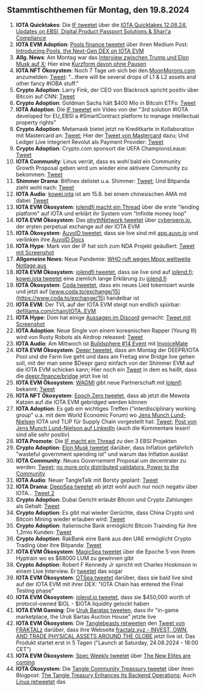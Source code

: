 ## Stammtischthemen für Montag, den 19.8.2024

1. **IOTA Quicktakes**: Die [IF tweetet](https://x.com/iota/status/1822921012372992344) über die [IOTA Quicktakes 12.08.24: Updates on EBSI, Digital Product Passport Solutions & Shari'a Compliance](https://www.youtube.com/watch?v=WUsGsY_Tmvk&list=PLMbc46iGTB_QyqqU-QwbFsrVd9-HN55i_&index=1)
2. **IOTA EVM Adoption**: [Pools finance tweetet](https://x.com/PoolsFinance/status/1823000460426363139) über ihren Medium Post: [Introducing Pools, the Next-Gen DEX on IOTA EVM](https://medium.com/@Pools_Finance/introducing-pools-the-next-gen-dex-on-iota-evm-aaab7ebe8c59)
3. **Allg. News**: Am Montag war das [Interview zwischen Trump und Elon Musk auf X](https://x.com/realDonaldTrump/status/1823144316014911820); Hier eine [Kurzform davon ohne Pausen](https://x.com/farzyness/status/1823224969972560278)
4. **IOTA NFT Ökosystem**: Noch 7 Tage um sich bei den [MoonMorons.com](https://moonmorons.com/) anzumelden: [Tweet](https://x.com/MoonMorons/status/1823245479154446548): "...there will be several drops of L1 & L2 assets and other fancy #IOBA stuff."
5. **Crypto Adoption**: Larry Fink, der CEO von Blackrock spricht positiv über Bitcoin auf CNN: [Tweet](https://x.com/kyle_chasse/status/1823055214619787380)
6. **Crypto Adoption**: Goldman Sachs hält $400 Mio in Bitcoin ETFs: [Tweet](https://x.com/FurkanCCTV/status/1823606907447205971)
7. **IOTA Adoption**: Die [IF tweetet](https://x.com/iota/status/1823358935144743371) ein Video von der "3rd solution #IOTA developed for EU_EBSI a #SmartContract platform to manage intellectual property rights"
8. **Crypto Adoption**: Metamask bietet jetzt ne Kreditkarte in Kollaboration mit Mastercard an: [Tweet](https://x.com/MetaMask/status/1823700296281022804); Hier der [Tweet von Mastercard](https://x.com/MastercardNews/status/1823714960599380466) dazu; Und Ledger Live integriert Revolut als Payment Provider: [Tweet](https://x.com/Ledger/status/1823645991116943702)
9. **Crypto Adoption**: Crypto.com sponsort die UEFA ChampionsLeaue: [Tweet](https://x.com/cryptocom/status/1823654699163132296)
10. **IOTA Community**: Linus verrät, dass es wohl bald ein Community Growth Proposal geben wird um wieder eine aktivere Community zu bekommen: [Tweet](https://x.com/IotaPoet/status/1823627008095535367)
11. **Shimmer Drama**: Bitfinex delistet u.a. Shimmer: [Tweet](https://x.com/IotaPoet/status/1823361235930222739); Und Bitpanda zieht wohl nach: [Tweet](https://x.com/GM__INV/status/1823429138776006835)
12. **IOTA Audio**: [kowei.iota](https://x.com/kowei1995) ist am 15.8. bei einem chinesischen AMA mit dabei: [Tweet](https://x.com/RealtyX_DAO/status/1823336845213679745)
13. **IOTA EVM Ökosystem**: [iolendfi macht ein Thread](https://x.com/iolendfi/status/1823282121298849839) über die erste "lending platform" auf IOTA und erklärt ihr System vom "Infinite money loop"
14. **IOTA EVM Ökosystem**: Das [phythNetwork tweetet](https://x.com/PythNetwork/status/1823374262780170706) über [cyberperp.io](https://cyberperp.io/), der ersten perpetual exchange auf der IOTA EVM
15. **IOTA Ökosystem**: [AuvoID tweetet](https://x.com/AuvoDigital/status/1824004311661064460), dass sie live sind mit [app.auvo.io](https://app.auvo.io/dashboard) und verlinken ihre [AuvoID Docs](https://docs.auvo.io/)
16. **IOTA Hype**: Mark von der IF hat sich zum NDA Projekt geäußert: [Tweet mit Screenshot](https://x.com/Vrom14286662/status/1823820099008311736)
17. **Allgemeine News**: Neue Pandemie: [WHO ruft wegen Mpox weltweite Notlage aus](https://www.tagesschau.de/eilmeldung/mpox-104.html)
18. **IOTA EVM Ökosystem**: [iolendfi tweetet](https://x.com/iolendfi/status/1824096676568588635), dass sie live sind auf [iolend.fi](https://www.iolend.fi/markets); [kowei.iota tweetet](https://x.com/kowei1995/status/1824378256037974467) eine ziemlich lange Erklärung zu [iolend.fi](https://www.iolend.fi/markets)
19. **IOTA Ökosystem**: [Coda tweetet](https://x.com/coda_digital/status/1824178036599664778), dass ein neues Lied tokenisiert wurde und jetzt auf [www.coda.to/exchange/15](https://www.coda.to/exchange/15) handelbar ist
20. **IOTA EVM**: Der TVL auf der IOTA EVM steigt nun endlich spürbar: [defillama.com/chain/IOTA..EVM](https://defillama.com/chain/IOTA%20EVM)
21. **IOTA Hype**: Dom hat einige [Aussagen im Discord](https://discord.com/channels/397872799483428865/397872799483428867/1273904393527230524) gemacht: [Tweet mit Screenshot](https://x.com/Vrom14286662/status/1824390055730839716)
22. **IOTA Adoption**: Neue Single von einem koreanischen Rapper (Young Ill) wird von Rusty Robots als Airdrop released: [Tweet](https://x.com/RustyRobotCC/status/1824359078207918282)
23. **IOTA Audio**: Am Mittwoch ist [Buildsphere #14 Event](https://x.com/iota/status/1824400720281362742) mit [InvoiceMate](https://x.com/MateInvoice)
24. **IOTA EVM Ökosystem**: [Deepr tweetet](https://x.com/DeeprFinance/status/1824467765366821178), dass am Montag der DEEPR/IOTA Pool und die Farm live geht und dass am Freitag eine Bridge live gehen soll, mit der man seine $Deepr ganz einfach von der Shimmer EVM auf die IOTA EVM schicken kann; Hier noch ein [Tweet](https://x.com/DeeprFinance/status/1825503726179668255) in dem es heißt, dass die [deepr.finance/bridge](https://www.deepr.finance/bridge) jetzt live ist
25. **IOTA EVM Ökosystem**: [WAGMI](https://x.com/PopsicleFinance) gibt neue Partnerschaft mit [Iolenfi](https://x.com/iolendfi) bekannt: [Tweet](https://x.com/PopsicleFinance/status/1824175025823334818)
26. **IOTA NFT Ökosystem**: [Epoch Zero tweetet](https://x.com/Epoch_0/status/1824437756950413508), dass ab jetzt die Mewota Katzen auf die IOTA EVM gebridged werden können
27. **IOTA Adoption**: Es gab ein wichtiges Treffen ("interdisciplinary working group" u.a. mit dem World Economic Forum) wo [Jens Munch Lund-Nielsen](https://www.linkedin.com/in/jens-munch-lund-nielsen/) IOTA und TLIP für Supply Chain vorgestellt hat: [Tweet](https://x.com/Vrom14286662/status/1824454035388469366); [Post von Jens Munch Lund-Nielson auf LinkedIn](https://www.linkedin.com/posts/pascal-gottret-207487195_ssi-zerotrust-vlei-ugcPost-7229856100085301250-UWy2/) (auch die Kommentare lesen! sind alle sehr positiv)
28. **IOTA Promote**: Die [IF macht ein Thread](https://x.com/iota/status/1824446014314446852) zu den 3 EBSI Projekten
29. **Crypto Adoption**: [Elon Musk tweetet](https://x.com/elonmusk/status/1824410315422871867) darüber, dass Inflation gefährlich "wasteful government spending ist" und warum das Inflation ausläst
30. **IOTA Community**: Neues Governement Proposal um decentraler zu werden: [Tweet](https://x.com/lohegrim/status/1824480110528852226); [no more only distributed validators, Power to the Community](https://govern.iota.org/t/no-more-only-distributed-validators-power-to-the-community/1759)
31. **IOTA Audio**: Neuer TangleTalk mit Borsty geplant: [Tweet](https://x.com/tangle_talk/status/1824479498579923440)
32. **IOTA Drama**: [DeepSea tweetet](https://x.com/Deep_Sea_Iotan/status/1824282511981093215?t=6l1iTuYQRPnG2OPpd2I-sA&s=19) ab jetzt wohl auch nur noch negativ über IOTA... [Tweet 2](https://x.com/Deep_Sea_Iotan/status/1824432973694882128?t=YPDgoR9mfkhcDD9TaCqpyg&s=19)
33. **Crypto Adoption**: Dubai Gericht erlaubt Bitcoin und Crypto Zahlungen als Gehalt: [Tweet](https://x.com/BitcoinMagazine/status/1824742566564081677?t=fmliF7iRnvDZrltMD-P7_A&s=19)
34. **Crypto Adoption**: Es gibt mal wieder Gerüchte, dass China Crypto und Bitcoin Mining wieder erlauben wird: [Tweet](https://x.com/CatchTheLatest/status/1824453695142010990?t=77PyHXG-U3J2nYgIFYsCew&s=19)
35. **Crypto Adoption**: Italienische Bank ermöglicht Bitcoin Trainding für ihre 1,2mio Kunden: [Tweet](https://x.com/SimplyBitcoinTV/status/1825522809873007073)
36. **Crypto Adoption**: RakBank eine Bank aus den UAE ermöglicht Crypto Trading über ihre Bitpanda: [Tweet](https://x.com/Ashcryptoreal/status/1825519977765495131)
37. **IOTA EVM Ökosystem**: [MagicSea tweetet](https://x.com/MagicSeaDEX/status/1825511013820563711) über die Epoche 5 von ihrem Hyptrain wo es $68000 LUM zu gewinnen gibt
38. **Crypto Adoption**: Robert F Kennedy Jr spricht mit Charles Hoskinson in einem Live Interview. Er [tweetet](https://x.com/RobertKennedyJr/status/1824858580731961383) das sogar
39. **IOTA EVM Ökosystem**: [OTSea tweetet](https://x.com/otseaERC20/status/1824478823364063680) darüber, dass sie bald live sind auf der IOTA EVM mit ihrer DEX: "IOTA Chain has entered the Final Testing phase"
40. **IOTA EVM Ökosystem**: [iolend.io tweetet](https://x.com/iolendfi/status/1824794249943978097), dass sie  $450,000 worth of protocol-owned $IOL - $IOTA liquidity gelockt haben
41. **IOTA EVM Gaming**: Die [Uruk Baratas tweeten](https://x.com/UrukBartas/status/1825110096449253773), dass ihr "in-game marketplace, the Uruk Bartas Auction House" jetzte live
42. **IOTA EVM Ökosystem**: Die [Tanglebeasts retweeten](https://x.com/tanglebeasts/status/1825198652752646636) den [Tweet von FRAKTALz](https://x.com/NFT_FRACTALZ/status/1825197389939888607) darüber, dass ihre Webseite [fractalz.xyz - INVEST, OWN, AND TRADE PHYSICAL ASSETS AROUND THE GLOBE](https://fractalz.xyz/) jetzt live ist. Das Produkt startet erst in 5 Tagen ("Launch at Saturday, 24.08.2024 - 18:00 CET")
43. **IOTA EVM Ökosystem**: [Spec Weekly tweetet](https://x.com/SpecWeekly/status/1825481968169230543) über [The New Elites are coming](https://x.com/TheNewElites_/status/1825477885794406711)
44. **IOTA Ökosystem**: Die [Tangle Community Treassury tweetet](https://x.com/TangleTreasury/status/1825361848616804582) über ihren Blogpost: [The Tangle Treasury Enhances Its Backend Operations](https://medium.com/@tangletreasury_87751/the-tangle-treasury-enhances-its-backend-operations-e985094dfb70); Auch [Linus retweetet](https://x.com/LinusNaumann/status/1825362695266443676) das 
